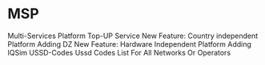 # MSP
Multi-Services Platform
Top-UP Service
  New Feature: Country independent Platform 
    Adding DZ
  New Feature: Hardware Independent Platform
    Adding IQSim
USSD-Codes
  Ussd Codes List For All Networks Or Operators

